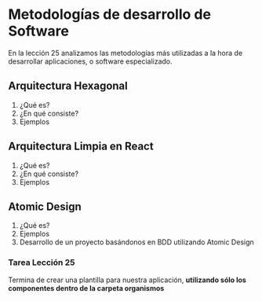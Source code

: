 # Metodologías de desarrollo de Software

En la lección 25 analizamos las metodologías más utilizadas a la hora de desarrollar aplicaciones, o software especializado.

## Arquitectura Hexagonal

1. ¿Qué es?
2. ¿En qué consiste?
3. Ejemplos

## Arquitectura Limpia en React

1. ¿Qué es?
2. ¿En qué consiste?
3. Ejemplos

## Atomic Design

1. ¿Qué es?
2. Ejemplos
3. Desarrollo de un proyecto basándonos en BDD utilizando Atomic Design

### Tarea Lección 25

Termina de crear una plantilla para nuestra aplicación, **utilizando sólo los componentes dentro de la carpeta organismos**
